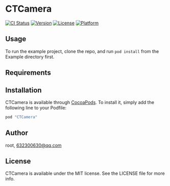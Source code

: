 # CTCamera

[![CI Status](http://img.shields.io/travis/root/CTCamera.svg?style=flat)](https://travis-ci.org/root/CTCamera)
[![Version](https://img.shields.io/cocoapods/v/CTCamera.svg?style=flat)](http://cocoapods.org/pods/CTCamera)
[![License](https://img.shields.io/cocoapods/l/CTCamera.svg?style=flat)](http://cocoapods.org/pods/CTCamera)
[![Platform](https://img.shields.io/cocoapods/p/CTCamera.svg?style=flat)](http://cocoapods.org/pods/CTCamera)

## Usage

To run the example project, clone the repo, and run `pod install` from the Example directory first.

## Requirements

## Installation

CTCamera is available through [CocoaPods](http://cocoapods.org). To install
it, simply add the following line to your Podfile:

```ruby
pod "CTCamera"
```

## Author

root, 632300630@qq.com

## License

CTCamera is available under the MIT license. See the LICENSE file for more info.
